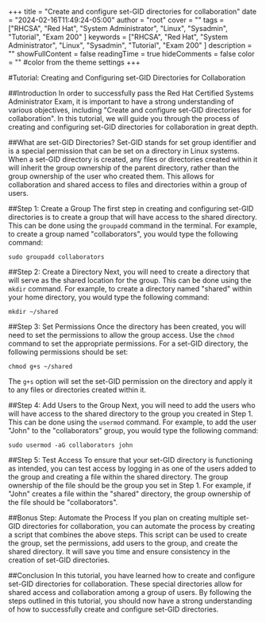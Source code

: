 +++
title = "Create and configure set-GID directories for collaboration"
date = "2024-02-16T11:49:24-05:00"
author = "root"
cover = ""
tags = ["RHCSA", "Red Hat", "System Administrator", "Linux", "Sysadmin", "Tutorial", "Exam 200" ]
keywords = ["RHCSA", "Red Hat", "System Administrator", "Linux", "Sysadmin", "Tutorial", "Exam 200" ]
description = ""
showFullContent = false
readingTime = true
hideComments = false
color = "" #color from the theme settings
+++
 

#Tutorial: Creating and Configuring set-GID Directories for Collaboration

##Introduction
In order to successfully pass the Red Hat Certified Systems Administrator Exam, it is important to have a strong understanding of various objectives, including "Create and configure set-GID directories for collaboration". In this tutorial, we will guide you through the process of creating and configuring set-GID directories for collaboration in great depth.

##What are set-GID Directories?
Set-GID stands for set group identifier and is a special permission that can be set on a directory in Linux systems. When a set-GID directory is created, any files or directories created within it will inherit the group ownership of the parent directory, rather than the group ownership of the user who created them. This allows for collaboration and shared access to files and directories within a group of users.

##Step 1: Create a Group
The first step in creating and configuring set-GID directories is to create a group that will have access to the shared directory. This can be done using the `groupadd` command in the terminal. For example, to create a group named "collaborators", you would type the following command:
```
sudo groupadd collaborators
```

##Step 2: Create a Directory
Next, you will need to create a directory that will serve as the shared location for the group. This can be done using the `mkdir` command. For example, to create a directory named "shared" within your home directory, you would type the following command:
```
mkdir ~/shared
```

##Step 3: Set Permissions
Once the directory has been created, you will need to set the permissions to allow the group access. Use the `chmod` command to set the appropriate permissions. For a set-GID directory, the following permissions should be set:
```
chmod g+s ~/shared
```
The `g+s` option will set the set-GID permission on the directory and apply it to any files or directories created within it.

##Step 4: Add Users to the Group
Next, you will need to add the users who will have access to the shared directory to the group you created in Step 1. This can be done using the `usermod` command. For example, to add the user "John" to the "collaborators" group, you would type the following command:
```
sudo usermod -aG collaborators john
```

##Step 5: Test Access
To ensure that your set-GID directory is functioning as intended, you can test access by logging in as one of the users added to the group and creating a file within the shared directory. The group ownership of the file should be the group you set in Step 1. For example, if "John" creates a file within the "shared" directory, the group ownership of the file should be "collaborators".

##Bonus Step: Automate the Process
If you plan on creating multiple set-GID directories for collaboration, you can automate the process by creating a script that combines the above steps. This script can be used to create the group, set the permissions, add users to the group, and create the shared directory. It will save you time and ensure consistency in the creation of set-GID directories.

##Conclusion
In this tutorial, you have learned how to create and configure set-GID directories for collaboration. These special directories allow for shared access and collaboration among a group of users. By following the steps outlined in this tutorial, you should now have a strong understanding of how to successfully create and configure set-GID directories. 